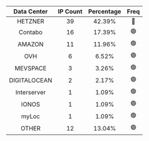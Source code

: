 | Data Center | IP Count | Percentage | Freq |
|:------------:|:--------:|:-----------:|:-----:|
| HETZNER | 39 | 42.39% | 🔴 |
| Contabo | 16 | 17.39% | 🟢 |
| AMAZON | 11 | 11.96% | 🟢 |
| OVH | 6 | 6.52% | 🟢 |
| MEVSPACE | 3 | 3.26% | 🟢 |
| DIGITALOCEAN | 2 | 2.17% | 🟢 |
| Interserver | 1 | 1.09% | 🟢 |
| IONOS | 1 | 1.09% | 🟢 |
| myLoc | 1 | 1.09% | 🟢 |
| OTHER | 12 | 13.04% | 🟢 |